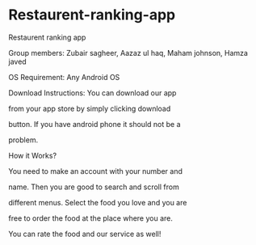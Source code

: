 # Restaurent-ranking-app
Restaurent ranking app

Group members: Zubair sagheer, Aazaz ul haq, Maham johnson, Hamza javed


OS Requirement: Any Android OS

Download Instructions: You can download our app

from your app store by simply clicking download

button. If you have android phone it should not be a

problem.

How it Works?

You need to make an account with your number and

name. Then you are good to search and scroll from

different menus. Select the food you love and you are

free to order the food at the place where you are.

You can rate the food and our service as well!
